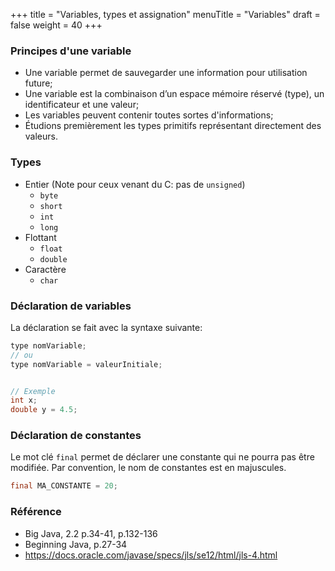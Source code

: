 +++
title = "Variables, types et assignation"
menuTitle = "Variables"
draft = false
weight = 40
+++

### Principes d'une variable
* Une variable permet de sauvegarder une information pour utilisation future;
* Une variable est la combinaison d’un espace mémoire réservé (type), un identificateur et une valeur;
* Les variables peuvent contenir toutes sortes d'informations;
* Étudions premièrement les types primitifs représentant directement des valeurs.

### Types

* Entier (Note pour ceux venant du C: pas de `unsigned`)
    * `byte`
    * `short`
    * `int`
    * `long`
* Flottant
    * `float`
    * `double`
* Caractère
    * `char`

### Déclaration de variables
La déclaration se fait avec la syntaxe suivante:
```java
type nomVariable;
// ou
type nomVariable = valeurInitiale;


// Exemple
int x;
double y = 4.5;
```

### Déclaration de constantes
Le mot clé `final` permet de déclarer une constante qui ne pourra pas être modifiée.
Par convention, le nom de constantes est en majuscules.

```java
final MA_CONSTANTE = 20;
```

### Référence

* Big Java, 2.2 p.34-41, p.132-136
* Beginning Java, p.27-34
* https://docs.oracle.com/javase/specs/jls/se12/html/jls-4.html
